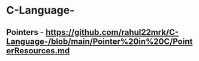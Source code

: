 # C-Language-

## Pointers - https://github.com/rahul22mrk/C-Language-/blob/main/Pointer%20in%20C/PointerResources.md

